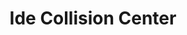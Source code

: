 ---
title: "Ide Collision Center"
url: /east-rochester/ide-collision-center/
shop: Autowerkstatt
---